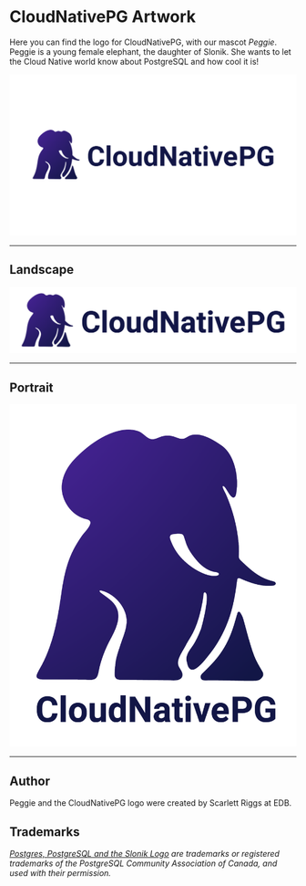 # CloudNativePG Artwork

Here you can find the logo for CloudNativePG, with our mascot *Peggie*.
Peggie is a young female elephant, the daughter of Slonik. She wants
to let the Cloud Native world know about PostgreSQL and how cool it is!

![CloudNativePG](./cloudnativepg-logo.svg)

---

## Landscape

![CloudNativePG logo (landscape)](./landscape/cloudnativepg-landscape-blue.png)

---

## Portrait

![CloudNativePG logo (portrait)](./portrait/cloudnativepg-portrait-blue.png)

---

## Author

Peggie and the CloudNativePG logo were created by Scarlett Riggs at EDB.

## Trademarks

*[Postgres, PostgreSQL and the Slonik Logo](https://www.postgresql.org/about/policies/trademarks/)
are trademarks or registered trademarks of the PostgreSQL Community Association
of Canada, and used with their permission.*

